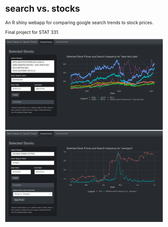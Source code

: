 # search vs. stocks

An R shiny webapp for comparing google search trends to stock prices. 

Final project for STAT 331.

![Screenshot](screenshot_2.png)
![Screenshot](screenshot_1.png)
